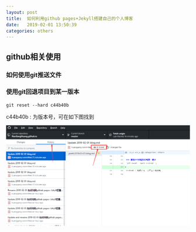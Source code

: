 ```yaml
---
layout: post
title:  如何利用github pages+Jekyll搭建自己的个人博客
date:   2019-02-01 13:50:39
categories: others
---
```


## github相关使用

### 如何使用git推送文件


### 使用git回退项目到某一版本
```
git reset --hard c44b40b
```

 c44b40b : 为版本号，可在如下图找到

![git20190201](img\\git20190201.png)